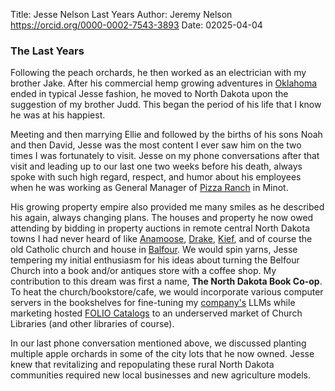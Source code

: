 Title: Jesse Nelson Last Years
Author:  Jeremy Nelson <https://orcid.org/0000-0002-7543-3893>
Date: 02025-04-04

### The Last Years
Following the peach orchards, he then worked as an electrician with my brother Jake. After his commercial
hemp growing adventures in [Oklahoma](https://en.wikipedia.org/wiki/Oklahoma) ended in typical
Jesse fashion, he moved to North Dakota upon the suggestion of my brother Judd. This began the period of his 
life that I know he was at his happiest.
  
Meeting and then marrying Ellie and followed by the births of his sons Noah and then David, Jesse was the 
most content I ever saw him on the two times I was fortunately to visit. Jesse on my phone conversations 
after that visit and leading up to our last one two weeks before his death, always spoke with such high regard,
respect, and humor about his employees when he was working as General Manager of 
[Pizza Ranch](https://pizzaranch.com/locations/nd/minot/305-37th-avenue-sw) in Minot.
 
His growing property empire also provided me many smiles as he described his again, always changing plans.
The houses and property he now owed attending by bidding in property auctions in remote central North Dakota 
towns I had never heard of like [Anamoose](https://en.wikipedia.org/wiki/Anamoose,_North_Dakota), 
[Drake](https://en.wikipedia.org/wiki/Drake,_North_Dakota),
[Kief](https://en.wikipedia.org/wiki/Kief,_North_Dakota), and of course the old Catholic church
and house in <a href="https://en.wikipedia.org/wiki/Balfour,_North_Dakota">Balfour</a>. We would spin yarns,
Jesse tempering my initial enthusiasm for his ideas about turning the Belfour Church into a book and/or antiques 
store with a coffee shop. My contribution to this dream was first a name, <strong>The North Dakota Book Co-op</strong>. 
To heat the church/bookstore/cafe, we would incorporate various computer servers in the bookshelves for 
fine-tuning my [company's](https://knowledgelinks.io) LLMs while marketing hosted 
[FOLIO Catalogs](https://folio.org/) to an underserved market of Church Libraries 
(and other libraries of course).

In our last phone conversation mentioned above, we discussed planting multiple apple 
orchards in some of the city lots that he now owned. Jesse knew that revitalizing and 
repopulating these rural North Dakota communities required new local businesses and new 
agriculture models.
